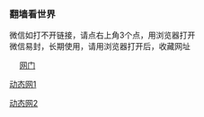 <head>
<meta name="viewport" content="width=device-width, initial-scale=1.0"/>
</head>
<body>
<div class="container">
	<div id="header" class="row">
		<div class="sevencol">
<h3>翻墙看世界</h3>
		<a class="style1">微信如打不开链接，请点右上角3个点，用浏览器打开</a>
		</div>
<a class="style1">微信易封，长期使用，请用浏览器打开后，收藏网址</a>
		</div>
		<p><p> 　
<a href="https://github.com/ogate/ogate/blob/master/README.md" target="_blank">网门</a>
</div></p>
<a href="https://github.com/hao369/a/wiki/jyg" target="_blank">动态网1</a> 　
</div></p>
<a href="https://github.com/zhen99425/free/blob/master/README.md" target="_blank">动态网2</a></p>

